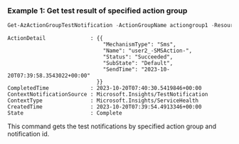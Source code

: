 ### Example 1: Get test result of specified action group
```powershell
Get-AzActionGroupTestNotification -ActionGroupName actiongroup1 -ResourceGroupName monitor-action -NotificationId 11000009464546
```

```output
ActionDetail              : {{
                              "MechanismType": "Sms",
                              "Name": "user2_-SMSAction-",
                              "Status": "Succeeded",
                              "SubState": "Default",
                              "SendTime": "2023-10-20T07:39:58.3543022+00:00"
                            }}
CompletedTime             : 2023-10-20T07:40:30.5419846+00:00
ContextNotificationSource : Microsoft.Insights/TestNotification
ContextType               : Microsoft.Insights/ServiceHealth
CreatedTime               : 2023-10-20T07:39:54.4913346+00:00
State                     : Complete
```

This command gets the test notifications by specified action group and notification id.

